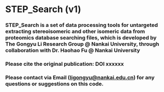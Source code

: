 # STEP_Search (v1)

### STEP_Search is a set of data processing tools for untargeted extracting stereoisomeric and other isomeric data from proteomics database searching files, which is developed by The Gongyu Li Research Group @ Nankai University, through collaboration with Dr. Haohao Fu @ Nankai University

### Please cite the original publication: DOI xxxxxx

### Please contact via Email (ligongyu@nankai.edu.cn) for any questions or suggestions on this code.

